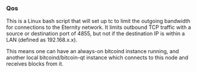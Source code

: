 ### Qos ###

This is a Linux bash script that will set up tc to limit the outgoing bandwidth for connections to the Eternity network. It limits outbound TCP traffic with a source or destination port of 4855, but not if the destination IP is within a LAN (defined as 192.168.x.x).

This means one can have an always-on bitcoind instance running, and another local bitcoind/bitcoin-qt instance which connects to this node and receives blocks from it.
